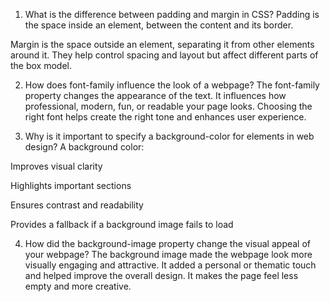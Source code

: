 1. What is the difference between padding and margin in CSS?
Padding is the space inside an element, between the content and its border.

Margin is the space outside an element, separating it from other elements around it.
They help control spacing and layout but affect different parts of the box model.

2. How does font-family influence the look of a webpage?
The font-family property changes the appearance of the text.
It influences how professional, modern, fun, or readable your page looks.
Choosing the right font helps create the right tone and enhances user experience.

3. Why is it important to specify a background-color for elements in web design?
A background color:

Improves visual clarity

Highlights important sections

Ensures contrast and readability

Provides a fallback if a background image fails to load

4. How did the background-image property change the visual appeal of your webpage?
The background image made the webpage look more visually engaging and attractive.
It added a personal or thematic touch and helped improve the overall design.
It makes the page feel less empty and more creative.

